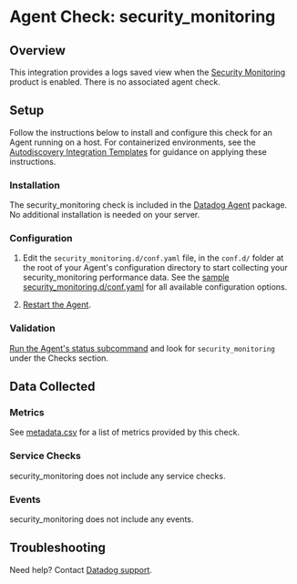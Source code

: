 # Agent Check: security_monitoring

## Overview

This integration provides a logs saved view when the [Security Monitoring][1] product is enabled. There is no associated agent check.

## Setup

Follow the instructions below to install and configure this check for an Agent running on a host. For containerized environments, see the [Autodiscovery Integration Templates][2] for guidance on applying these instructions.

### Installation

The security_monitoring check is included in the [Datadog Agent][2] package.
No additional installation is needed on your server.

### Configuration

1. Edit the `security_monitoring.d/conf.yaml` file, in the `conf.d/` folder at the root of your Agent's configuration directory to start collecting your security_monitoring performance data. See the [sample security_monitoring.d/conf.yaml][3] for all available configuration options.

2. [Restart the Agent][4].

### Validation

[Run the Agent's status subcommand][5] and look for `security_monitoring` under the Checks section.

## Data Collected

### Metrics

See [metadata.csv][6] for a list of metrics provided by this check.

### Service Checks

security_monitoring does not include any service checks.

### Events

security_monitoring does not include any events.

## Troubleshooting

Need help? Contact [Datadog support][7].

[1]: https://docs.datadoghq.com/security_platform/security_monitoring/
[2]: https://docs.datadoghq.com/agent/kubernetes/integrations/
[3]: https://github.com/DataDog/integrations-core/blob/master/security_monitoring/datadog_checks/security_monitoring/data/conf.yaml.example
[4]: https://docs.datadoghq.com/agent/guide/agent-commands/#start-stop-and-restart-the-agent
[5]: https://docs.datadoghq.com/agent/guide/agent-commands/#agent-status-and-information
[6]: https://github.com/DataDog/integrations-core/blob/master/security_monitoring/metadata.csv
[7]: https://docs.datadoghq.com/help/